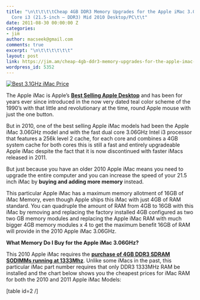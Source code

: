 ```yaml
---
title: "\n\t\t\t\tCheap 4GB DDR3 Memory Upgrades for the Apple iMac 3.06GHz Intel
  Core i3 (21.5-inch – DDR3) Mid 2010 Desktop/PC\t\t"
date: 2011-08-30 00:00:00 Z
categories:
- jim
author: macseek@gmail.com
comments: true
excerpt: "\n\t\t\t\t\t\t"
layout: post
link: https://jim.am/cheap-4gb-ddr3-memory-upgrades-for-the-apple-imac-3-06ghz-intel-core-i3-21-5-inch-ddr3-mid-2010-desktop-pc/
wordpress_id: 5352
---
```


[![Best 3.1GHz iMac Price](http://www.jim.am/wp-content/uploads/2011/06/Screen-shot-2011-06-28-at-11.59.44-AM.png)](http://www.amazon.com/gp/product/B004YKXGIK/ref=as_li_ss_tl?ie=UTF8&tag=ramseeker-20&linkCode=as2&camp=217145&creative=399373&creativeASIN=B004YKXGIK)




The Apple iMac is Apple’s **[Best Selling Apple Desktop](http://www.amazon.com/s?ie=UTF8&x=0&ref_=nb_sb_noss&y=0&field-keywords=apple%20imac&url=search-alias%3Daps#?_encoding=UTF8&tag=ramseeker-20&linkCode=ur2&camp=1789&creative=390957)** and has been for years ever since introduced in the now very dated teal color scheme of the 1990’s with that little and revolutionary at the time, round Apple mouse with just the one button.




But in 2010, one of the best selling Apple iMac models had been the Apple iMac 3.06GHz model and with the fast dual core 3.06GHz Intel i3 processor that features a 256k level 2 cache, for each core and combines a 4GB system cache for both cores this is still a fast and entirely upgradeable Apple iMac despite the fact that it is now discontinued with faster iMacs released in 2011.




But just because you have an older 2010 Apple iMac means you need to upgrade the entire computer and you can increase the speed of your 21.5 inch iMac by **buying and adding more memory** instead.




This particular Apple iMac has a maximum memory allotment of 16GB of iMac Memory, even though Apple ships this iMac with just 4GB of RAM standard. You can quadruple the amount of RAM from 4GB to 16GB with this iMac by removing and replacing the factory installed 4GB configured as two two GB memory modules and replacing the Apple iMac RAM with much bigger 4GB memory modules x 4 to get the maximum benefit 16GB of RAM will provide in the 2010 Apple iMac 3.06GHz.




**What Memory Do I Buy for the Apple iMac 3.06GHz?**




This 2010 Apple iMac requires the **[purchase of 4GB DDR3 SDRAM SODIMMs running at 1333Mhz](http://www.dpbolvw.net/click-1548159-10273954?url=http%3A%2F%2Fwww.crucial.com%2Fstore%2Faffiliateredirect.asp%3Fimodule%3DCT51264BC1339%26aid%3D10273954%26cid%3D777292%26subid%3D890%26PRS%3Duscj&cjsku=CT51264BC1339)**. Unlike some iMacs in the past, this particular iMac part number requires that only DDR3 1333MHz RAM be installed and the chart below shows you the cheapest prices for iMac RAM for both the 2010 and 2011 Apple iMac Models:




[table id=2 /]


		
